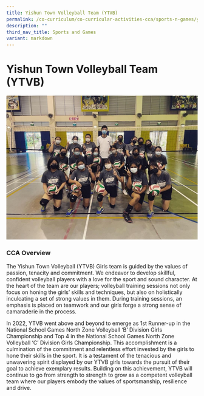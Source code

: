 ```yaml
---
title: Yishun Town Volleyball Team (YTVB)
permalink: /co-curriculum/co-curricular-activities-cca/sports-n-games/yishun-town-volleyball-team-ytvb/
description: ""
third_nav_title: Sports and Games
variant: markdown
---
```

# **Yishun Town Volleyball Team (YTVB)**

![](/images/ytvb.jpeg)


### CCA Overview

The Yishun Town Volleyball (YTVB) Girls team is guided by the values of passion, tenacity and commitment. We endeavor to develop skillful, confident volleyball players with a love for the sport and sound character. At the heart of the team are our players; volleyball training sessions not only focus on honing the girls’ skills and techniques, but also on holistically inculcating a set of strong values in them. During training sessions, an emphasis is placed on teamwork and our girls forge a strong sense of camaraderie in the process.

In 2022, YTVB went above and beyond to emerge as 1st&nbsp;Runner-up in the National School Games North Zone Volleyball ‘B’ Division Girls Championship and Top 4 in the National School Games North Zone Volleyball ‘C’ Division Girls Championship. This accomplishment is a culmination of the commitment and relentless effort invested by the girls to hone their skills in the sport. It is a testament of the tenacious and unwavering spirit displayed by our YTVB girls towards the pursuit of their goal to achieve exemplary results. Building on this achievement, YTVB will continue to go from strength to strength to grow as a competent volleyball team where our players embody the values of sportsmanship, resilience and drive.
